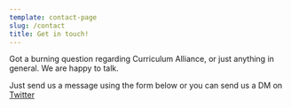 ```yaml
---
template: contact-page
slug: /contact
title: Get in touch!
---
```

Got a burning question regarding Curriculum Alliance, or just anything in general. We are happy to talk.

Just send us a message using the form below or you can send us a DM on [Twitter](https://twitter.com/go2coreai)